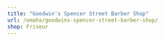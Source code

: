 ```yaml
---
title: "Goodwin's Spencer Street Barber Shop"
url: /omaha/goodwins-spencer-street-barber-shop/
shop: Friseur
---
```

